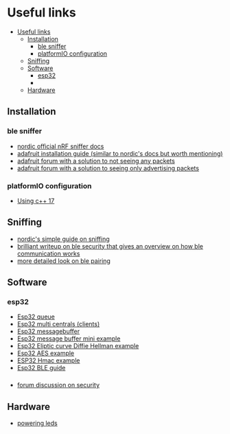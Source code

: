 # Useful links
- [Useful links](#useful-links)
  - [Installation](#installation)
    - [ble sniffer](#ble-sniffer)
    - [platformIO configuration](#platformio-configuration)
  - [Sniffing](#sniffing)
  - [Software](#software)
    - [esp32](#esp32)
    - [](#)
  - [Hardware](#hardware)

## Installation
### ble sniffer
* [nordic official nRF sniffer docs][nordic installation guide]  
* [adafruit installation guide (similar to nordic's docs but worth mentioning)][adafruit]  
* [adafruit forum with a solution to not seeing any packets][adafruit forum #1]
* [adafruit forum with a solution to seeing only advertising packets][adafruit forum #2]

### platformIO configuration
* [Using c++ 17][platform io c++ 17 forum]
## Sniffing
* [nordic's simple guide on sniffing][nordic sniffing guide]
* [brilliant writeup on ble security that gives an overview on how ble communication works][Understanding bluetooth security]
* [more detailed look on ble pairing][BLE Pairing and Bonding]

## Software
### esp32
* [Esp32 queue][esp32 queue]
* [Esp32 multi centrals (clients)][multi centrals]
* [Esp32 messagebuffer][messagebuffer]
* [Esp32 message buffer mini example][messagebuffer example]
* [Esp32 Eliptic curve Diffie Hellman example][esp32 ECDHE]
* [Esp32 AES example][Esp32 AES]
* [ESP32 Hmac example][Esp32 hmac]
* [Esp32 BLE guide][Esp32 ble]
### 
* [forum discussion on security][security]
## Hardware
* [powering leds][adafruit power guide]

[adafruit]: https://learn.adafruit.com/introducing-the-adafruit-bluefruit-le-sniffer/using-with-sniffer-v2-and-python3  
[nordic installation guide]: https://infocenter.nordicsemi.com/index.jsp?topic=%2Fug_sniffer_ble%2FUG%2Fsniffer_ble%2Fintro.html  
[adafruit forum #1]: https://forums.adafruit.com/viewtopic.php?p=949843#p949843  
[adafruit forum #2]: https://forums.adafruit.com/viewtopic.php?p=953020#p953020
[nordic sniffing guide]: https://infocenter.nordicsemi.com/pdf/nRF_Sniffer_UG_v2.2.pdf
[Understanding bluetooth security]: https://duo.com/decipher/understanding-bluetooth-security
[BLE Pairing and Bonding]: https://technotes.kynetics.com/2018/BLE_Pairing_and_bonding/
[esp32 queue]: https://www.dfrobot.com/blog-912.html
[platform io c++ 17 forum]: https://community.platformio.org/t/esp32-c-17-toolchain-missing-std-optional/25850/6
[adafruit power guide]: https://learn.adafruit.com/adafruit-neopixel-uberguide/powering-neopixels
[multi centrals]: https://github.com/nkolban/esp32-snippets/issues/137
[messagebuffer]: https://www.freertos.org/RTOS-message-buffer-example.html
[messagebuffer example]: https://docs.espressif.com/projects/esp-idf/en/latest/esp32/api-reference/system/freertos_idf.html#message-buffer-api
[esp32 ECDHE]: https://primalcortex.wordpress.com/2020/05/05/esp8266nodejs-ecdh/ 
[esp32 AES]: https://www.dfrobot.com/blog-1001.html
[esp32 hmac]: https://techtutorialsx.com/2018/01/25/esp32-arduino-applying-the-hmac-sha-256-mechanism/
[security]: https://security.stackexchange.com/questions/166063/tls-rsa-vs-tls-ecdhe-rsa-vs-static-dh
[esp32 ble]: https://github.com/nkolban/esp32-snippets/blob/master/Documentation/BLE%20C%2B%2B%20Guide.pdf